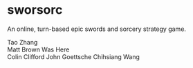sworsorc
========

An online, turn-based epic swords and sorcery strategy game.

Tao Zhang <br/>
Matt Brown Was Here <br/>
Colin Clifford
John Goettsche
Chihsiang Wang
